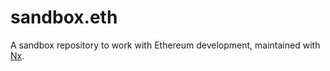 # sandbox.eth

A sandbox repository to work with Ethereum development, maintained with [Nx](https://nx.dev/).
